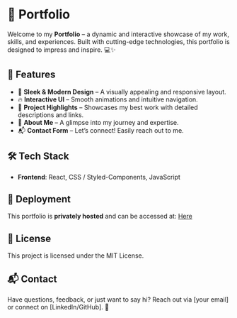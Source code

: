 # 🚀 Portfolio

Welcome to my **Portfolio** – a dynamic and interactive showcase of my work, skills, and experiences. Built with cutting-edge technologies, this portfolio is designed to impress and inspire. 💻✨

## 🌟 Features
- 🎨 **Sleek & Modern Design** – A visually appealing and responsive layout.
- 🔥 **Interactive UI** – Smooth animations and intuitive navigation.
- 🚀 **Project Highlights** – Showcases my best work with detailed descriptions and links.
- 📜 **About Me** – A glimpse into my journey and expertise.
- 📬 **Contact Form** – Let’s connect! Easily reach out to me.

## 🛠️ Tech Stack
- **Frontend**: React, CSS / Styled-Components, JavaScript

## 🚀 Deployment
This portfolio is **privately hosted** and can be accessed at: 
[Here](https://marianaportfolio.vercel.app/)

## 📜 License
This project is licensed under the MIT License.

## 📬 Contact
Have questions, feedback, or just want to say hi? Reach out via [your email] or connect on [LinkedIn/GitHub]. 🚀
